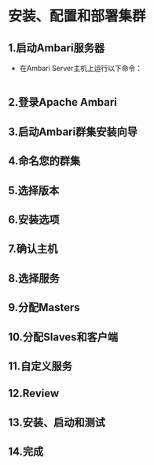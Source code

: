 安装、配置和部署集群
================================================================================
## 1.启动Ambari服务器
+ 在Ambari Server主机上运行以下命令：
  ```shell

  ```

## 2.登录Apache Ambari


## 3.启动Ambari群集安装向导


## 4.命名您的群集


## 5.选择版本


## 6.安装选项


## 7.确认主机


## 8.选择服务


## 9.分配Masters


## 10.分配Slaves和客户端


## 11.自定义服务


## 12.Review


## 13.安装、启动和测试


## 14.完成
